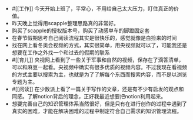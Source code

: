 - #[[工作]] 今天开始上班了，平常心，不用给自己太大压力，盯住真正的价值。
- 昨天晚上觉得用scapple整理思路真的非常好。
- 购买了scapple的授权版本号，购买了动感单车的脚蹬固定套
- 在春节假期思考自己阅读流程其实是很快乐的，感觉就像是白捡来的时间
- 找在网上看冬奥会视频的方式，其实很简单，用央视频就可以了，可能我还是想要在工作之外找一个和过去的假期的联系
- #[[育儿]] 央视网上看到了一些关于军事和自然的视频，保存在了滴答清单，可以和麻豆一起看。央视频中确实有很多优质的视频内容。不过我现在看视频的方式主要以搜索为主，也就是为了了解每个东西而搜索内容，而不是以浏览专题为主。
- #[[阅读]] 在少数派上看了一篇关于写作的文章，还是有不少有启发的观点和同感。了解notion背后的理念，正好我最近想要把notion利用起来。
- 想要完善自己的知识管理体系当然很好，但是只有在进行创作的过程中遇到了真实的困难，才能在解决困难的过程中制定符合自己需求的知识管理流程。
